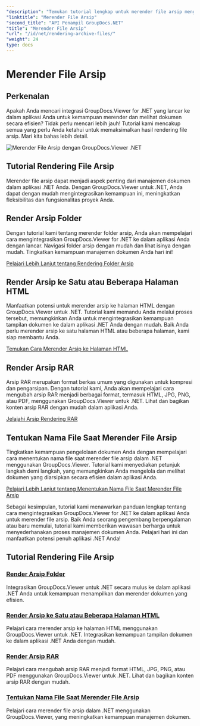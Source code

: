 ```yaml
---
"description": "Temukan tutorial lengkap untuk merender file arsip menggunakan GroupDocs.Viewer untuk .NET. Integrasikan dengan lancar dan efisien ke dalam aplikasi .NET Anda."
"linktitle": "Merender File Arsip"
"second_title": "API Penampil GroupDocs.NET"
"title": "Merender File Arsip"
"url": "/id/net/rendering-archive-files/"
"weight": 24
type: docs
---
```

# Merender File Arsip

## Perkenalan

Apakah Anda mencari integrasi GroupDocs.Viewer for .NET yang lancar ke dalam aplikasi Anda untuk kemampuan merender dan melihat dokumen secara efisien? Tidak perlu mencari lebih jauh! Tutorial kami mencakup semua yang perlu Anda ketahui untuk memaksimalkan hasil rendering file arsip. Mari kita bahas lebih detail.

![Merender File Arsip dengan GroupDocs.Viewer .NET](/viewer/rendering-archive-files/image.png)

## Tutorial Rendering File Arsip

Merender file arsip dapat menjadi aspek penting dari manajemen dokumen dalam aplikasi .NET Anda. Dengan GroupDocs.Viewer untuk .NET, Anda dapat dengan mudah mengintegrasikan kemampuan ini, meningkatkan fleksibilitas dan fungsionalitas proyek Anda.

## Render Arsip Folder

Dengan tutorial kami tentang merender folder arsip, Anda akan mempelajari cara mengintegrasikan GroupDocs.Viewer for .NET ke dalam aplikasi Anda dengan lancar. Navigasi folder arsip dengan mudah dan lihat isinya dengan mudah. Tingkatkan kemampuan manajemen dokumen Anda hari ini!

[Pelajari Lebih Lanjut tentang Rendering Folder Arsip](./render-archive-folder/)

## Render Arsip ke Satu atau Beberapa Halaman HTML

Manfaatkan potensi untuk merender arsip ke halaman HTML dengan GroupDocs.Viewer untuk .NET. Tutorial kami memandu Anda melalui proses tersebut, memungkinkan Anda untuk mengintegrasikan kemampuan tampilan dokumen ke dalam aplikasi .NET Anda dengan mudah. Baik Anda perlu merender arsip ke satu halaman HTML atau beberapa halaman, kami siap membantu Anda.

[Temukan Cara Merender Arsip ke Halaman HTML](./render-archives-html/)

## Render Arsip RAR

Arsip RAR merupakan format berkas umum yang digunakan untuk kompresi dan pengarsipan. Dengan tutorial kami, Anda akan mempelajari cara mengubah arsip RAR menjadi berbagai format, termasuk HTML, JPG, PNG, atau PDF, menggunakan GroupDocs.Viewer untuk .NET. Lihat dan bagikan konten arsip RAR dengan mudah dalam aplikasi Anda.

[Jelajahi Arsip Rendering RAR](./render-rar/)

## Tentukan Nama File Saat Merender File Arsip

Tingkatkan kemampuan pengelolaan dokumen Anda dengan mempelajari cara menentukan nama file saat merender file arsip dalam .NET menggunakan GroupDocs.Viewer. Tutorial kami menyediakan petunjuk langkah demi langkah, yang memungkinkan Anda mengelola dan melihat dokumen yang diarsipkan secara efisien dalam aplikasi Anda.

[Pelajari Lebih Lanjut tentang Menentukan Nama File Saat Merender File Arsip](./specify-filename-render-archive/)

Sebagai kesimpulan, tutorial kami menawarkan panduan lengkap tentang cara mengintegrasikan GroupDocs.Viewer for .NET ke dalam aplikasi Anda untuk merender file arsip. Baik Anda seorang pengembang berpengalaman atau baru memulai, tutorial kami memberikan wawasan berharga untuk menyederhanakan proses manajemen dokumen Anda. Pelajari hari ini dan manfaatkan potensi penuh aplikasi .NET Anda!
## Tutorial Rendering File Arsip
### [Render Arsip Folder](./render-archive-folder/)
Integrasikan GroupDocs.Viewer untuk .NET secara mulus ke dalam aplikasi .NET Anda untuk kemampuan menampilkan dan merender dokumen yang efisien.
### [Render Arsip ke Satu atau Beberapa Halaman HTML](./render-archives-html/)
Pelajari cara merender arsip ke halaman HTML menggunakan GroupDocs.Viewer untuk .NET. Integrasikan kemampuan tampilan dokumen ke dalam aplikasi .NET Anda dengan mudah.
### [Render Arsip RAR](./render-rar/)
Pelajari cara mengubah arsip RAR menjadi format HTML, JPG, PNG, atau PDF menggunakan GroupDocs.Viewer untuk .NET. Lihat dan bagikan konten arsip RAR dengan mudah.
### [Tentukan Nama File Saat Merender File Arsip](./specify-filename-render-archive/)
Pelajari cara merender file arsip dalam .NET menggunakan GroupDocs.Viewer, yang meningkatkan kemampuan manajemen dokumen.